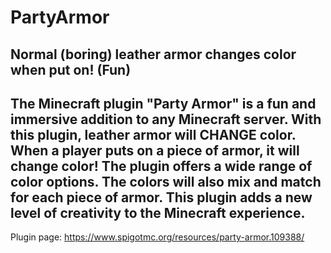 # PartyArmor
Normal (boring) leather armor changes color when put on! (Fun)
--------------------------------------------------------
The Minecraft plugin "Party Armor" is a fun and immersive addition to any Minecraft server. With this plugin, leather armor will CHANGE color. When a player puts on a piece of armor, it will change color! The plugin offers a wide range of color options. The colors will also mix and match for each piece of armor. This plugin adds a new level of creativity to the Minecraft experience.
--------------------------------------------------------
Plugin page: https://www.spigotmc.org/resources/party-armor.109388/
